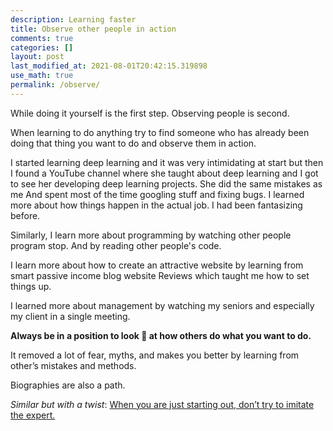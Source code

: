 ```yaml
---
description: Learning faster
title: Observe other people in action
comments: true
categories: []
layout: post
last_modified_at: 2021-08-01T20:42:15.319898
use_math: true
permalink: /observe/
---
```


While doing it yourself is the first step. Observing people is second.

When learning to do anything try to find someone who has already been doing that thing you want to do and observe them in action.

I started learning deep learning and it was very intimidating at start but then I found a YouTube channel where she taught about deep learning and I got to see her developing deep learning projects. She did the same mistakes as me And spent most of the time googling stuff and fixing bugs. I learned more about how things happen in the actual job. I had been fantasizing before.

Similarly, I learn more about programming by watching other people program stop. And by reading other people's code.

I learn more about how to create an attractive website by learning from smart passive income blog website Reviews which taught me how to set things up.

I learned more about management by watching my seniors and especially my client in a single meeting.

**Always be in a position to look 👀 at how others do what you want to do.**

It removed a lot of fear, myths, and makes you better by learning from other’s mistakes and methods.

Biographies are also a path.

*Similar but with a twist*: [When you are just starting out, don’t try to imitate the expert.](/imitating_experts/)